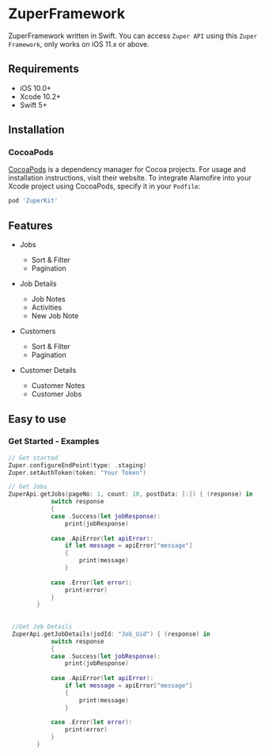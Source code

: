 # ZuperFramework


ZuperFramework written in Swift. You can access `Zuper API` using this `Zuper Framework`, only works on iOS 11.x or above.


## Requirements

- iOS 10.0+ 
- Xcode 10.2+
- Swift 5+

## Installation

### CocoaPods

[CocoaPods](https://cocoapods.org) is a dependency manager for Cocoa projects. For usage and installation instructions, visit their website. To integrate Alamofire into your Xcode project using CocoaPods, specify it in your `Podfile`:

```ruby
pod 'ZuperKit'
```
## Features

- Jobs
  - Sort & Filter
  - Pagination 
  
- Job Details
  - Job Notes
  - Activities
  - New Job Note
  
- Customers
  - Sort & Filter
  - Pagination 
  
- Customer Details
  - Customer Notes
  - Customer Jobs
  
Easy to use
----

### Get Started - Examples

```swift
// Get started
Zuper.configureEndPoint(type: .staging)
Zuper.setAuthToken(token: "Your Token")

// Get Jobs
ZuperApi.getJobs(pageNo: 1, count: 10, postData: [:]) { (response) in
            switch response
            {
            case .Success(let jobResponse):
                print(jobResponse)
                
            case .ApiError(let apiError):
                if let message = apiError["message"]
                {
                    print(message)
                }
                
            case .Error(let error):
                print(error)
            }
        }
        
        
 //Get Job Details
 ZuperApi.getJobDetails(jodId: "Job_Uid") { (response) in
            switch response
            {
            case .Success(let jobResponse):
                print(jobResponse)
                
            case .ApiError(let apiError):
                if let message = apiError["message"]
                {
                    print(message)
                }
                
            case .Error(let error):
                print(error)
            }
        }

